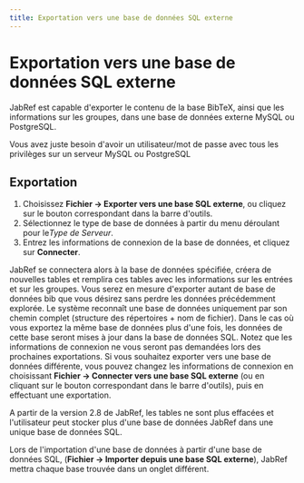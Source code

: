 ```yaml
---
title: Exportation vers une base de données SQL externe
---
```


# Exportation vers une base de données SQL externe

JabRef est capable d'exporter le contenu de la base BibTeX, ainsi que les informations sur les groupes, dans une base de données externe MySQL ou PostgreSQL.

Vous avez juste besoin d'avoir un utilisateur/mot de passe avec tous les privilèges sur un serveur MySQL ou PostgreSQL

## Exportation

1.  Choisissez **Fichier -&gt; Exporter vers une base SQL externe**, ou cliquez sur le bouton correspondant dans la barre d'outils.
2.  Sélectionnez le type de base de données à partir du menu déroulant pour le*Type de Serveur*.
3.  Entrez les informations de connexion de la base de données, et cliquez sur **Connecter**.

JabRef se connectera alors à la base de données spécifiée, créera de nouvelles tables et remplira ces tables avec les informations sur les entrées et sur les groupes. Vous serez en mesure d'exporter autant de base de données bib que vous désirez sans perdre les données précédemment explorée. Le système reconnaît une base de données uniquement par son chemin complet (structure des répertoires + nom de fichier). Dans le cas où vous exportez la même base de données plus d'une fois, les données de cette base seront mises à jour dans la base de données SQL. Notez que les informations de connexion ne vous seront pas demandées lors des prochaines exportations. Si vous souhaitez exporter vers une base de données différente, vous pouvez changez les informations de connexion en choisissant **Fichier -&gt; Connecter vers une base SQL externe** (ou en cliquant sur le bouton correspondant dans le barre d'outils), puis en effectuant une exportation.

A partir de la version 2.8 de JabRef, les tables ne sont plus effacées et l'utilisateur peut stocker plus d'une base de données JabRef dans une unique base de données SQL.

Lors de l'importation d'une base de données à partir d'une base de données SQL, (**Fichier -&gt; Importer depuis une base SQL externe**), JabRef mettra chaque base trouvée dans un onglet différent.

